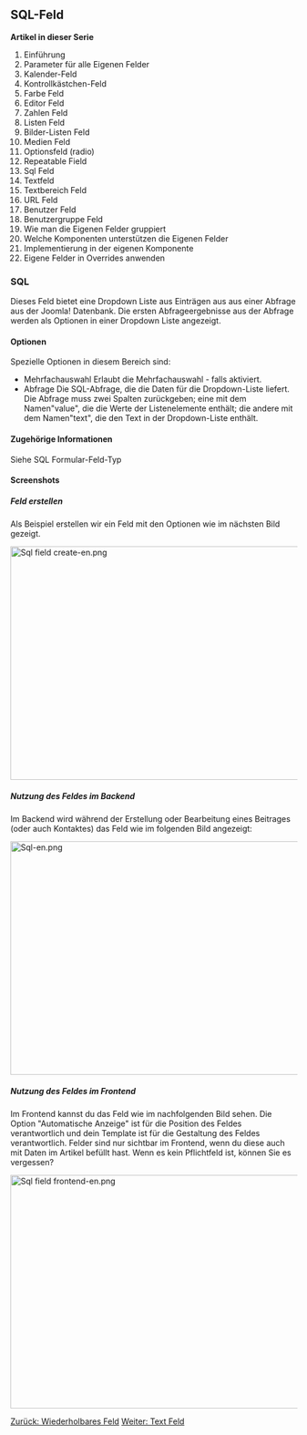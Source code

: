 <!-- Filename: J3.x:Adding_custom_fields/Sql_Field / Display title: SQL-Feld -->

## SQL-Feld

**Artikel in dieser Serie**

1.  Einführung
2.   Parameter für alle Eigenen
    Felder
3.  Kalender-Feld
4.  Kontrollkästchen-Feld
5.   Farbe
    Feld
6.   Editor
    Feld
7.   Zahlen
    Feld
8.   Listen
    Feld
9.   Bilder-Listen
    Feld
10.  Medien
    Feld
11.  Optionsfeld
    (radio)
12.  Repeatable
    Field
13.  Sql
    Feld
14. Textfeld
15.  Textbereich
    Feld
16.  URL
    Feld
17.  Benutzer
    Feld
18.  Benutzergruppe
    Feld
19.  Wie man die Eigenen Felder
    gruppiert
20.  Welche Komponenten unterstützen die Eigenen
    Felder
21.  Implementierung in der eigenen
    Komponente
22.  Eigene Felder in Overrides
    anwenden

### SQL

Dieses Feld bietet eine Dropdown Liste aus Einträgen aus aus einer
Abfrage aus der Joomla! Datenbank. Die ersten Abfrageergebnisse aus der
Abfrage werden als Optionen in einer Dropdown Liste angezeigt.

#### Optionen

Spezielle Optionen in diesem Bereich sind:

- Mehrfachauswahl
  Erlaubt die Mehrfachauswahl - falls aktiviert.
- Abfrage
  Die SQL-Abfrage, die die Daten für die Dropdown-Liste liefert. Die
  Abfrage muss zwei Spalten zurückgeben; eine mit dem Namen"value", die
  die Werte der Listenelemente enthält; die andere mit dem Namen"text",
  die den Text in der Dropdown-Liste enthält.

#### Zugehörige Informationen

Siehe  SQL
Formular-Feld-Typ

#### Screenshots

##### Feld erstellen

Als Beispiel erstellen wir ein Feld mit den Optionen wie im nächsten
Bild gezeigt.

<img
src="https://docs.joomla.org/images/thumb/c/cf/Sql_field_create-en.png/800px-Sql_field_create-en.png"
decoding="async"
srcset="https://docs.joomla.org/images/thumb/c/cf/Sql_field_create-en.png/1200px-Sql_field_create-en.png 1.5x, https://docs.joomla.org/images/c/cf/Sql_field_create-en.png 2x"
data-file-width="1291" data-file-height="661" width="800" height="410"
alt="Sql field create-en.png" />

##### Nutzung des Feldes im Backend

Im Backend wird während der Erstellung oder Bearbeitung eines Beitrages
(oder auch Kontaktes) das Feld wie im folgenden Bild angezeigt:

<img
src="https://docs.joomla.org/images/thumb/4/4a/Sql-en.png/800px-Sql-en.png"
decoding="async"
srcset="https://docs.joomla.org/images/thumb/4/4a/Sql-en.png/1200px-Sql-en.png 1.5x, https://docs.joomla.org/images/4/4a/Sql-en.png 2x"
data-file-width="1291" data-file-height="661" width="800" height="410"
alt="Sql-en.png" />

##### Nutzung des Feldes im Frontend

Im Frontend kannst du das Feld wie im nachfolgenden Bild sehen. Die
Option "Automatische Anzeige" ist für die Position des Feldes
verantwortlich und dein Template ist für die Gestaltung des Feldes
verantwortlich.
Felder sind nur sichtbar im Frontend, wenn du diese auch mit Daten im
Artikel befüllt hast. Wenn es kein Pflichtfeld ist, können Sie es
vergessen?

<img
src="https://docs.joomla.org/images/thumb/6/66/Sql_field_frontend-en.png/800px-Sql_field_frontend-en.png"
decoding="async"
srcset="https://docs.joomla.org/images/thumb/6/66/Sql_field_frontend-en.png/1200px-Sql_field_frontend-en.png 1.5x, https://docs.joomla.org/images/6/66/Sql_field_frontend-en.png 2x"
data-file-width="1291" data-file-height="661" width="800" height="410"
alt="Sql field frontend-en.png" />

<a
href="https://docs.joomla.org/J3.x:Adding_custom_fields/Repeatable_Field"
id="content-button" class="button expand success">Zurück: Wiederholbares
Feld</a>
<a href="https://docs.joomla.org/J3.x:Adding_custom_fields/Text_Field"
id="content-button" class="button expand">Weiter: Text Feld</a>

